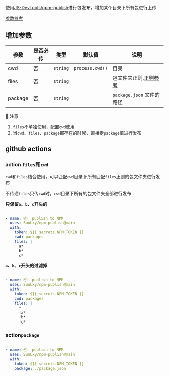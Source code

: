 使用[JS-DevTools/npm-publish](https://github.com/JS-DevTools/npm-publish)进行包发布，增加某个目录下所有包进行上传

[参数参考](https://github.com/JS-DevTools/npm-publish)

## 增加参数
| 参数  |是否必传 | 类型 | 默认值 | 说明  |
|------|--|-----|-------|------|
| cwd |否 |`string` | `process.cwd()` | 目录 |
| files |否 | `string` |  | 包文件夹正则,[正则参考](https://www.npmjs.com/package/micromatch) |
| package | 否 | `string` | | `package.json` 文件的路径|

📢:注意

1. `files`不单独使用，配置`cwd`使用
2. 当`cwd`、`files`、`package`都存在的时候，直接走`package`值进行发布

## github actions

### action `files`和`cwd`

`cwd`和`files`结合使用，可以匹配`cwd`目录下所有匹配`files`正则的包文件夹进行发布

不传递`files`只传`cwd`时，`cwd`目录下所有的包文件夹全部进行发布

**只保留`a`、`b`、`c`开头的**

```yml

- name: 📦  publish to NPM
  uses: SunLxy/npm-publish@main
  with:
    token: ${{ secrets.NPM_TOKEN }}
    cwd: packages
    files: |
      a*
      b*
      c*
```

**`a`、`b`、`c`开头的过滤掉**

```yml

- name: 📦  publish to NPM
  uses: SunLxy/npm-publish@main
  with:
    token: ${{ secrets.NPM_TOKEN }}
    cwd: packages
    files: |
      *
      !a*
      !b*
      !c*
```

### action`package`

```yml

- name: 📦  publish to NPM
  uses: SunLxy/npm-publish@main
  with:
    token: ${{ secrets.NPM_TOKEN }}
    package: ./package.json
```
